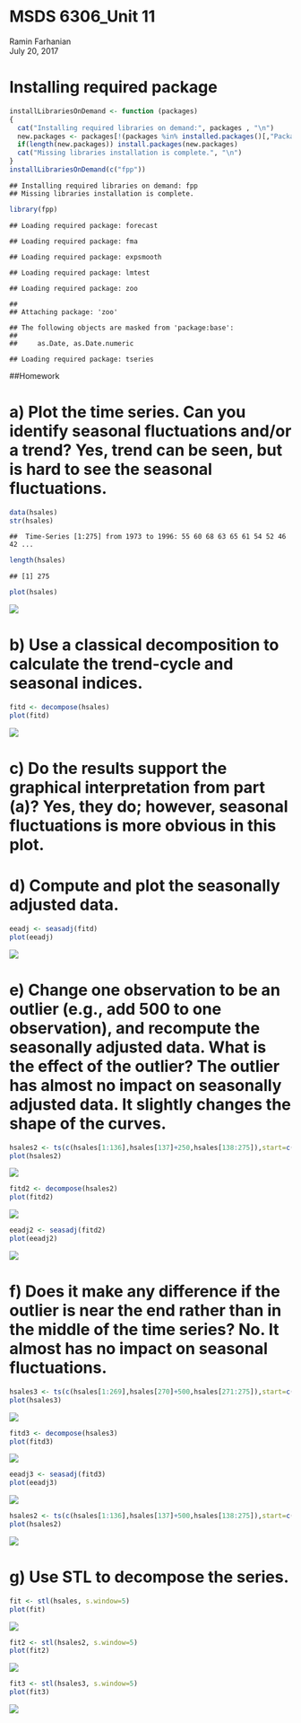 # MSDS 6306_Unit 11
Ramin Farhanian  
July 20, 2017  

# Installing required package

```r
installLibrariesOnDemand <- function (packages)
{
  cat("Installing required libraries on demand:", packages , "\n")
  new.packages <- packages[!(packages %in% installed.packages()[,"Package"])]
  if(length(new.packages)) install.packages(new.packages)
  cat("Missing libraries installation is complete.", "\n")
}
installLibrariesOnDemand(c("fpp"))
```

```
## Installing required libraries on demand: fpp 
## Missing libraries installation is complete.
```

```r
library(fpp)
```

```
## Loading required package: forecast
```

```
## Loading required package: fma
```

```
## Loading required package: expsmooth
```

```
## Loading required package: lmtest
```

```
## Loading required package: zoo
```

```
## 
## Attaching package: 'zoo'
```

```
## The following objects are masked from 'package:base':
## 
##     as.Date, as.Date.numeric
```

```
## Loading required package: tseries
```
##Homework

# a)	Plot the time series. Can you identify seasonal fluctuations and/or a trend? Yes, trend can be seen, but is hard to see the seasonal fluctuations. 
 

```r
data(hsales)
str(hsales)
```

```
##  Time-Series [1:275] from 1973 to 1996: 55 60 68 63 65 61 54 52 46 42 ...
```

```r
length(hsales)
```

```
## [1] 275
```

```r
plot(hsales)
```

![](livesessionAssignment_files/figure-html/unnamed-chunk-2-1.png)<!-- -->

# b)	Use a classical decomposition to calculate the trend-cycle and seasonal indices.


```r
fitd <- decompose(hsales)
plot(fitd)
```

![](livesessionAssignment_files/figure-html/unnamed-chunk-3-1.png)<!-- -->

# c)	Do the results support the graphical interpretation from part (a)? Yes, they do; however, seasonal fluctuations is more obvious in this plot.


# d)	Compute and plot the seasonally adjusted data. 


```r
eeadj <- seasadj(fitd)
plot(eeadj)
```

![](livesessionAssignment_files/figure-html/unnamed-chunk-4-1.png)<!-- -->

# e)	Change one observation to be an outlier (e.g., add 500 to one observation), and recompute the seasonally adjusted data. What is the effect of the outlier? The outlier has almost no impact on seasonally adjusted data. It slightly changes the shape of the curves. 


```r
hsales2 <- ts(c(hsales[1:136],hsales[137]+250,hsales[138:275]),start=c(1973,1),frequency=12)
plot(hsales2)
```

![](livesessionAssignment_files/figure-html/unnamed-chunk-5-1.png)<!-- -->

```r
fitd2 <- decompose(hsales2)
plot(fitd2)
```

![](livesessionAssignment_files/figure-html/unnamed-chunk-5-2.png)<!-- -->

```r
eeadj2 <- seasadj(fitd2)
plot(eeadj2)
```

![](livesessionAssignment_files/figure-html/unnamed-chunk-5-3.png)<!-- -->


# f)	Does it make any difference if the outlier is near the end rather than in the middle of the time series? No. It almost has no impact on seasonal fluctuations.


```r
hsales3 <- ts(c(hsales[1:269],hsales[270]+500,hsales[271:275]),start=c(1973,1),frequency=12)
plot(hsales3)
```

![](livesessionAssignment_files/figure-html/unnamed-chunk-6-1.png)<!-- -->

```r
fitd3 <- decompose(hsales3)
plot(fitd3)
```

![](livesessionAssignment_files/figure-html/unnamed-chunk-6-2.png)<!-- -->

```r
eeadj3 <- seasadj(fitd3)
plot(eeadj3)
```

![](livesessionAssignment_files/figure-html/unnamed-chunk-6-3.png)<!-- -->


```r
hsales2 <- ts(c(hsales[1:136],hsales[137]+500,hsales[138:275]),start=c(1973,1),frequency=12)
plot(hsales2)
```

![](livesessionAssignment_files/figure-html/unnamed-chunk-7-1.png)<!-- -->

# g)	Use STL to decompose the series.


```r
fit <- stl(hsales, s.window=5)
plot(fit)
```

![](livesessionAssignment_files/figure-html/unnamed-chunk-8-1.png)<!-- -->

```r
fit2 <- stl(hsales2, s.window=5)
plot(fit2)
```

![](livesessionAssignment_files/figure-html/unnamed-chunk-8-2.png)<!-- -->

```r
fit3 <- stl(hsales3, s.window=5)
plot(fit3)
```

![](livesessionAssignment_files/figure-html/unnamed-chunk-8-3.png)<!-- -->

